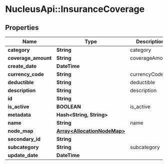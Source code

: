 # NucleusApi::InsuranceCoverage

## Properties
Name | Type | Description | Notes
------------ | ------------- | ------------- | -------------
**category** | **String** | category | [optional] 
**coverage_amount** | **String** | coverageAmount | 
**create_date** | **DateTime** |  | [optional] 
**currency_code** | **String** | currencyCode | 
**deductible** | **String** | deductible | [optional] 
**description** | **String** | description | [optional] 
**id** | **String** |  | [optional] 
**is_active** | **BOOLEAN** | is_active | [optional] 
**metadata** | **Hash&lt;String, String&gt;** |  | [optional] 
**name** | **String** | name | 
**node_map** | [**Array&lt;AllocationNodeMap&gt;**](AllocationNodeMap.md) |  | [optional] 
**secondary_id** | **String** |  | [optional] 
**subcategory** | **String** | subcategory | [optional] 
**update_date** | **DateTime** |  | [optional] 


